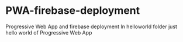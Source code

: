 # PWA-firebase-deployment
 Progressive Web App and firebase deployment 
In helloworld folder just hello world of Progressive Web App 

